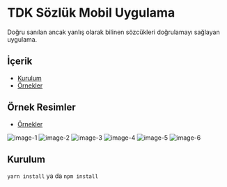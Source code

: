 # TDK Sözlük Mobil Uygulama


Doğru sanılan ancak yanlış olarak bilinen sözcükleri doğrulamayı sağlayan uygulama.

## İçerik

- [Kurulum](#kurulum)
- [Örnekler](#ornekler)

## Örnek Resimler  
* [Örnekler](https://api.iamtortue.com/sozluk/)

![image-1](https://api.iamtortue.com/sozluk/1.jpg)
![image-2](https://api.iamtortue.com/sozluk/2.jpg)
![image-3](https://api.iamtortue.com/sozluk/3.jpg)
![image-4](https://api.iamtortue.com/sozluk/4.jpg)
![image-5](https://api.iamtortue.com/sozluk/5.jpg)
![image-6](https://api.iamtortue.com/sozluk/6.jpg)

## Kurulum

`yarn install` ya da `npm install`
